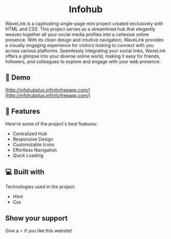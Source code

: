 <h1 align="center" id="title">Infohub</h1>

<p id="description">WaveLink is a captivating single-page mini project created exclusively with HTML and CSS. This project serves as a streamlined hub that elegantly weaves together all your social media profiles into a cohesive online presence. With its clean design and intuitive navigation, WaveLink provides a visually engaging experience for visitors looking to connect with you across various platforms. Seamlessly integrating your social links, WaveLink offers a glimpse into your diverse online world, making it easy for friends, followers, and colleagues to explore and engage with your web presence.</p>

<h2>🚀 Demo</h2>

[http://infohubplus.infinityfreeapp.com/](http://infohubplus.infinityfreeapp.com/)

  
  
<h2>🧐 Features</h2>

Here're some of the project's best features:

*   Centralized Hub
*   Responsive Design
*   Customizable Icons
*   Effortless Navigation
*   Quick Loading

  
  
<h2>💻 Built with</h2>

Technologies used in the project:

*   Html
*   Css

<h2> Show your support</h2>
Give a ⭐ if you like this website!
